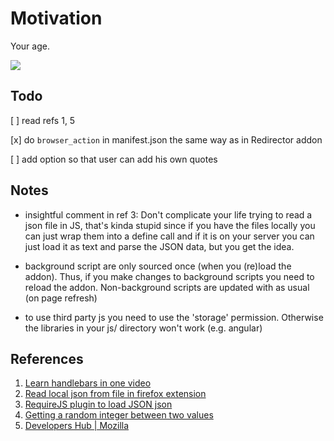 Motivation
========

Your age.


![](screenshot.png)

## Todo

  [ ] read refs 1, 5

  [x] do `browser_action` in manifest.json the same way as in Redirector
  addon

  [ ] add option so that user can add his own quotes

## Notes

  * insightful comment in ref 3: Don't complicate your life trying to
    read a json file in JS, that's kinda stupid since if you have the
    files locally you can just wrap them into a define call and if it is
    on your server you can just load it as text and parse the JSON data,
    but you get the idea.

  * background script are only sourced once (when you (re)load the
    addon). Thus, if you make changes to background scripts you need to
    reload the addon. Non-background scripts are updated with as usual
    (on page refresh)

  * to use third party js you need to use the 'storage' permission.
    Otherwise the libraries in your js/ directory won't work (e.g.
    angular)

## References

 1. [Learn handlebars in one video](http://www.newthinktank.com/2015/10/learn-handlebars-one-video/)
 2. [Read local json from file in firefox extension](https://stackoverflow.com/questions/22268481/read-local-json-file-in-firefox-extension)
 3. [RequireJS plugin to load JSON json](https://gist.github.com/millermedeiros/1255010)
 4. [Getting a random integer between two values](https://developer.mozilla.org/en-US/docs/Web/JavaScript/Reference/Global_Objects/Math/random#Getting_a_random_integer_between_two_values)
 5. [Developers Hub | Mozilla](https://addons.mozilla.org/en-us/developers/)
